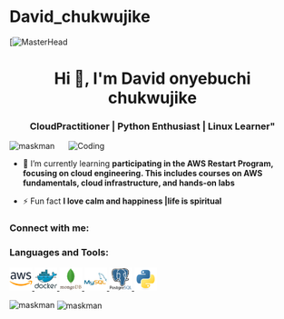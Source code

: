 # David_chukwujike
[![MasterHead](https://gifdb.com/images/high/anime-banner-gif-file-258kb-34t6i28dfmg9ei5n.gif)
<h1 align="center">Hi 👋, I'm David onyebuchi chukwujike</h1>
<h3 align="center">CloudPractitioner | Python Enthusiast | Linux Learner"</h3>
<img align="right" alt="Coding" width="400" src="https://images.squarespace-cdn.com/content/v1/5769fc401b631bab1addb2ab/1541580611624-TE64QGKRJG8SWAIUS7NS/coding-freak.gif">
<p align="left"> <img src="https://komarev.com/ghpvc/?username=maskman&label=Profile%20views&color=0e75b6&style=flat" alt="maskman" /> </p>

- 🌱 I’m currently learning **participating in the AWS Restart Program, focusing on cloud engineering. This includes courses on AWS fundamentals, cloud infrastructure, and hands-on labs**

- ⚡ Fun fact **I love calm and happiness |life is spiritual**

<h3 align="left">Connect with me:</h3>
<p align="left">
</p>

<h3 align="left">Languages and Tools:</h3>
<p align="left"> <a href="https://aws.amazon.com" target="_blank" rel="noreferrer"> <img src="https://raw.githubusercontent.com/devicons/devicon/master/icons/amazonwebservices/amazonwebservices-original-wordmark.svg" alt="aws" width="40" height="40"/> </a> <a href="https://www.docker.com/" target="_blank" rel="noreferrer"> <img src="https://raw.githubusercontent.com/devicons/devicon/master/icons/docker/docker-original-wordmark.svg" alt="docker" width="40" height="40"/> </a> <a href="https://www.mongodb.com/" target="_blank" rel="noreferrer"> <img src="https://raw.githubusercontent.com/devicons/devicon/master/icons/mongodb/mongodb-original-wordmark.svg" alt="mongodb" width="40" height="40"/> </a> <a href="https://www.mysql.com/" target="_blank" rel="noreferrer"> <img src="https://raw.githubusercontent.com/devicons/devicon/master/icons/mysql/mysql-original-wordmark.svg" alt="mysql" width="40" height="40"/> </a> <a href="https://www.postgresql.org" target="_blank" rel="noreferrer"> <img src="https://raw.githubusercontent.com/devicons/devicon/master/icons/postgresql/postgresql-original-wordmark.svg" alt="postgresql" width="40" height="40"/> </a> <a href="https://www.python.org" target="_blank" rel="noreferrer"> <img src="https://raw.githubusercontent.com/devicons/devicon/master/icons/python/python-original.svg" alt="python" width="40" height="40"/> </a> </p>

<p><img align="left" src="https://github-readme-stats.vercel.app/api/top-langs?username=maskman&show_icons=true&locale=en&layout=compact" alt="maskman" /></p>

<p>&nbsp;<img align="center" src="https://github-readme-stats.vercel.app/api?username=maskman&show_icons=true&locale=en" alt="maskman" /></p>
